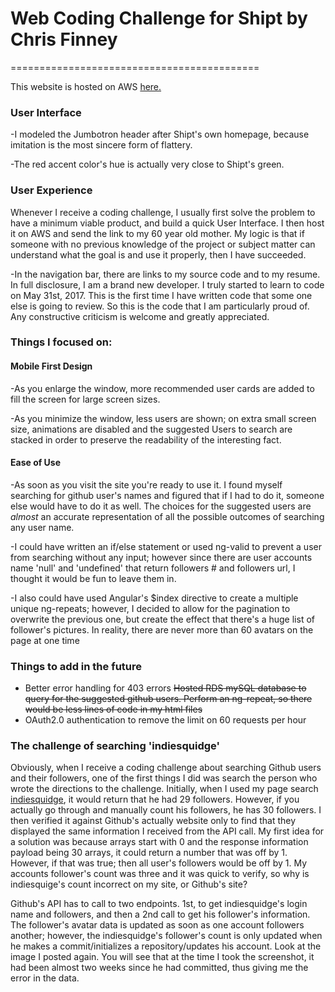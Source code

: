 # Web Coding Challenge for Shipt by Chris Finney
===========================================

This website is hosted on AWS [here.](http://cfin-shipt-challenge.us-east-2.elasticbeanstalk.com/)

### User Interface 
 -I modeled the Jumbotron header after Shipt's own homepage, because imitation is the most sincere form of flattery.

 -The red accent color's hue is actually very close to Shipt's green.

### User Experience

Whenever I receive a coding challenge, I usually first solve the problem to have a minimum viable product, and build a quick User Interface. I then host it on AWS and send the link to my 60 year old mother. My logic is that if someone with no previous knowledge of the project or subject matter can understand what the goal is and use it properly, then I have succeeded.

-In the navigation bar, there are links to my source code and to my resume. In full disclosure, I am a brand new developer. I truly started to learn to code on May 31st, 2017. This is the first time I have written code that some one else is going to review. So this is the code that I am particularly proud of. Any constructive criticism is welcome and greatly appreciated. 

### Things I focused on:

#### Mobile First Design 

-As you enlarge the window, more recommended user cards are added to fill the screen for large screen sizes.

-As you minimize the window, less users are shown;   on extra small screen size, animations are disabled and the suggested Users to search are stacked in order to preserve the readability of the interesting fact.

#### Ease of Use
-As soon as you visit the site you're ready to use it. I found myself searching for github user's names and figured that if I had to do it, someone else would have to do it as well. The choices for the suggested users are *almost* an accurate representation of all the possible outcomes of searching any user name. 

-I could have written an if/else statement or used ng-valid to prevent a user from searching without any input; however since there are user accounts name 'null' and 'undefined' that return followers # and followers url, I thought it would be fun to leave them in.

-I also could have used Angular's $index directive to create a multiple unique ng-repeats; however, I decided to allow for the pagination to overwrite the previous one, but create the effect that there's a  huge list of follower's pictures. In reality, there are never more than 60 avatars on the page at one time
### Things to add in the future

* Better error handling for 403 errors
~~Hosted RDS mySQL database to query for the suggested github users. Perform an ng-repeat, so there would be less lines of code in my html files~~
* OAuth2.0 authentication to remove the limit on 60 requests per hour

### The challenge of searching 'indiesquidge'

Obviously, when I receive a coding challenge about searching Github users and their followers, one of the first things I did was search the person who wrote the directions to the challenge. 
Initially, when I used my page search [indiesquidge](https://i.imgur.com/O8hUC2n.png), it would return that he had 29 followers. However, if you actually go through and manually count his followers, he has 30 followers. I then verified it against Github's actually website only to find that they displayed the same information I received from the API call. My first idea for a solution was because arrays start with 0 and the response information payload being 30 arrays, it could return a number that was off by 1. However, if that was true; then all user's followers would be off by 1. My accounts follower's count was three and it was quick to verify, so why is indiesquige's count incorrect on my site, or Github's site? 

Github's API has to call to two endpoints. 1st, to get indiesquidge's login name and followers, and then a 2nd call to get his follower's information. The follower's avatar data is updated as soon as one account followers another; however, the indiesquidge's follower's count is only updated when he makes a commit/initializes a repository/updates his account. Look at the image I posted again. You will see that at the time I took the screenshot, it had been almost two weeks since he had committed, thus giving me the error in the data. 